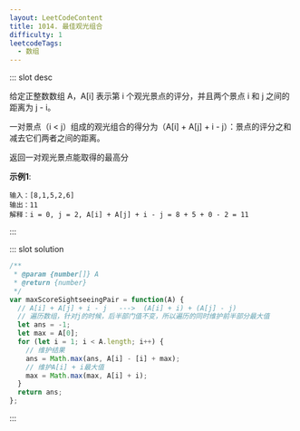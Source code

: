 ```yaml
---
layout: LeetCodeContent
title: 1014. 最佳观光组合
difficulty: 1
leetcodeTags:
  - 数组
---
```



::: slot desc

给定正整数数组 A，A[i] 表示第 i 个观光景点的评分，并且两个景点 i 和 j 之间的距离为 j - i。

一对景点（i < j）组成的观光组合的得分为（A[i] + A[j] + i - j）：景点的评分之和减去它们两者之间的距离。

返回一对观光景点能取得的最高分

**示例1**:

```
输入：[8,1,5,2,6]
输出：11
解释：i = 0, j = 2, A[i] + A[j] + i - j = 8 + 5 + 0 - 2 = 11
```
:::


::: slot solution

```javascript
/**
 * @param {number[]} A
 * @return {number}
 */
var maxScoreSightseeingPair = function(A) {
  // A[i] + A[j] + i - j   --->  (A[i] + i) + (A[j] - j)
  // 遍历数组，针对j的时候，后半部门值不变，所以遍历的同时维护前半部分最大值
  let ans = -1;
  let max = A[0];
  for (let i = 1; i < A.length; i++) {
    // 维护结果
    ans = Math.max(ans, A[i] - [i] + max);
    // 维护A[i] + i最大值
    max = Math.max(max, A[i] + i);
  }
  return ans;
};
```

:::